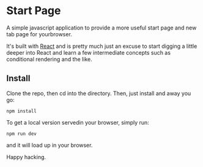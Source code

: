 # Start Page

A simple javascript application to provide a more useful start page and new tab
page for yourbrowser.

It's built with [React][react] and is pretty much just an excuse to start
digging a little deeper into React and learn a few intermediate concepts such as
conditional rendering and the like.

## Install

Clone the repo, then cd into the directory. Then, just install and away you go:

```
npm install
```

To get a local version servedin your browser, simply run:

```
npm run dev
```

and it will load up in your browser.

Happy hacking.

[react]: https://reactjs.org/
